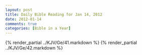 ```yaml
---
layout: post
title: Daily Bible Reading for Jan 14, 2012
date: 2012-01-14
comments: true
categories: [Bible in a Year]
---
```

{% render_partial ../KJV/Ge/41.markdown %}
{% render_partial ../KJV/Ge/42.markdown %}
